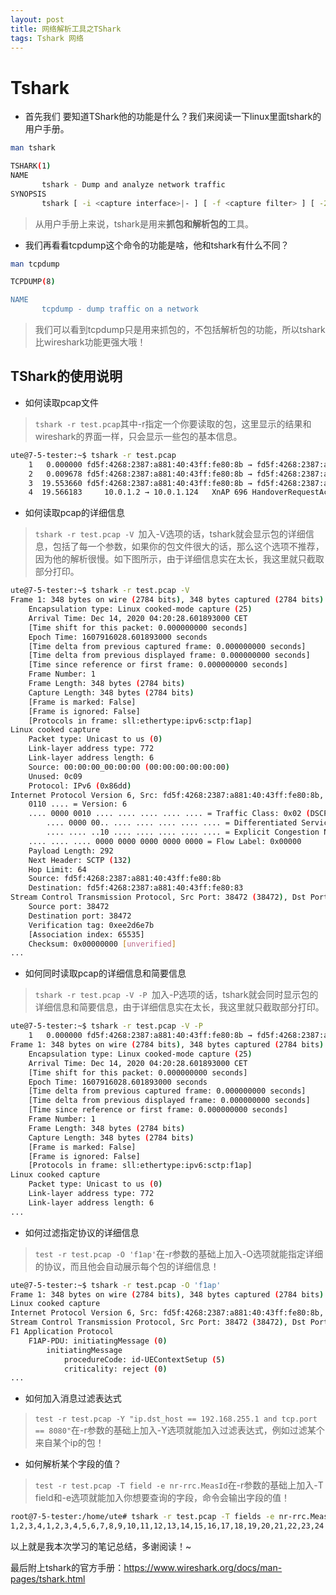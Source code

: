 ```yaml
---
layout: post
title: 网络解析工具之TShark
tags: Tshark 网络
---
```


# Tshark

- 首先我们 要知道TShark他的功能是什么？我们来阅读一下linux里面tshark的用户手册。

```bash
man tshark

TSHARK(1)                                                              The Wireshark Network Analyzer                           
NAME
       tshark - Dump and analyze network traffic
SYNOPSIS
       tshark [ -i <capture interface>|- ] [ -f <capture filter> ] [ -2 ] [ -r <infile> ] [ -w <outfile>|- ] [ options ] [ <filter> ]
```

> ​	从用户手册上来说，tshark是用来**抓包和解析包的**工具。

- 我们再看看tcpdump这个命令的功能是啥，他和tshark有什么不同？

```bash
man tcpdump

TCPDUMP(8)                                                                System Manager's Manual                               

NAME
       tcpdump - dump traffic on a network


```



> ​	我们可以看到tcpdump只是用来抓包的，不包括解析包的功能，所以tshark比wireshark功能更强大哦！



## TShark的使用说明



- 如何读取pcap文件

> ​	`tshark -r test.pcap`其中-r指定一个你要读取的包，这里显示的结果和wireshark的界面一样，只会显示一些包的基本信息。

```bash
ute@7-5-tester:~$ tshark -r test.pcap
    1   0.000000 fd5f:4268:2387:a881:40:43ff:fe80:8b → fd5f:4268:2387:a881:40:43ff:fe80:83 F1AP 348 UEContextSetupRequest
    2   0.009678 fd5f:4268:2387:a881:40:43ff:fe80:8b → fd5f:4268:2387:a881:40:43ff:fe80:83 NR RRC/NAS-5GS 364 SACK , RRC Reconfiguration
    3  19.553660 fd5f:4268:2387:a881:40:43ff:fe80:8b → fd5f:4268:2387:a881:40:43ff:fe80:83 F1AP 512 UEContextSetupRequest, RRC Reconfiguration
    4  19.566183     10.0.1.2 → 10.0.1.124   XnAP 696 HandoverRequestAcknowledge

```



- 如何读取pcap的详细信息

> ​	`tshark -r test.pcap -V `加入-V选项的话，tshark就会显示包的详细信息，包括了每一个参数，如果你的包文件很大的话，那么这个选项不推荐，因为他的解析很慢。如下图所示，由于详细信息实在太长，我这里就只截取部分打印。

```bash
ute@7-5-tester:~$ tshark -r test.pcap -V
Frame 1: 348 bytes on wire (2784 bits), 348 bytes captured (2784 bits)
    Encapsulation type: Linux cooked-mode capture (25)
    Arrival Time: Dec 14, 2020 04:20:28.601893000 CET
    [Time shift for this packet: 0.000000000 seconds]
    Epoch Time: 1607916028.601893000 seconds
    [Time delta from previous captured frame: 0.000000000 seconds]
    [Time delta from previous displayed frame: 0.000000000 seconds]
    [Time since reference or first frame: 0.000000000 seconds]
    Frame Number: 1
    Frame Length: 348 bytes (2784 bits)
    Capture Length: 348 bytes (2784 bits)
    [Frame is marked: False]
    [Frame is ignored: False]
    [Protocols in frame: sll:ethertype:ipv6:sctp:f1ap]
Linux cooked capture
    Packet type: Unicast to us (0)
    Link-layer address type: 772
    Link-layer address length: 6
    Source: 00:00:00_00:00:00 (00:00:00:00:00:00)
    Unused: 0c09
    Protocol: IPv6 (0x86dd)
Internet Protocol Version 6, Src: fd5f:4268:2387:a881:40:43ff:fe80:8b, Dst: fd5f:4268:2387:a881:40:43ff:fe80:83
    0110 .... = Version: 6
    .... 0000 0010 .... .... .... .... .... = Traffic Class: 0x02 (DSCP: CS0, ECN: ECT(0))
        .... 0000 00.. .... .... .... .... .... = Differentiated Services Codepoint: Default (0)
        .... .... ..10 .... .... .... .... .... = Explicit Congestion Notification: ECN-Capable Transport codepoint '10' (2)
    .... .... .... 0000 0000 0000 0000 0000 = Flow Label: 0x00000
    Payload Length: 292
    Next Header: SCTP (132)
    Hop Limit: 64
    Source: fd5f:4268:2387:a881:40:43ff:fe80:8b
    Destination: fd5f:4268:2387:a881:40:43ff:fe80:83
Stream Control Transmission Protocol, Src Port: 38472 (38472), Dst Port: 38472 (38472)
    Source port: 38472
    Destination port: 38472
    Verification tag: 0xee2d6e7b
    [Association index: 65535]
    Checksum: 0x00000000 [unverified]
...
```

- 如何同时读取pcap的详细信息和简要信息

> `tshark -r test.pcap -V -P `加入-P选项的话，tshark就会同时显示包的详细信息和简要信息，由于详细信息实在太长，我这里就只截取部分打印。

```bash
ute@7-5-tester:~$ tshark -r test.pcap -V -P
    1   0.000000 fd5f:4268:2387:a881:40:43ff:fe80:8b → fd5f:4268:2387:a881:40:43ff:fe80:83 F1AP 348 UEContextSetupRequest
Frame 1: 348 bytes on wire (2784 bits), 348 bytes captured (2784 bits)
    Encapsulation type: Linux cooked-mode capture (25)
    Arrival Time: Dec 14, 2020 04:20:28.601893000 CET
    [Time shift for this packet: 0.000000000 seconds]
    Epoch Time: 1607916028.601893000 seconds
    [Time delta from previous captured frame: 0.000000000 seconds]
    [Time delta from previous displayed frame: 0.000000000 seconds]
    [Time since reference or first frame: 0.000000000 seconds]
    Frame Number: 1
    Frame Length: 348 bytes (2784 bits)
    Capture Length: 348 bytes (2784 bits)
    [Frame is marked: False]
    [Frame is ignored: False]
    [Protocols in frame: sll:ethertype:ipv6:sctp:f1ap]
Linux cooked capture
    Packet type: Unicast to us (0)
    Link-layer address type: 772
    Link-layer address length: 6
...
```

- 如何过滤指定协议的详细信息

> ​	`test -r test.pcap -O 'f1ap'`在-r参数的基础上加入-O选项就能指定详细的协议，而且他会自动展示每个包的详细信息！

```bash
ute@7-5-tester:~$ tshark -r test.pcap -O 'f1ap'
Frame 1: 348 bytes on wire (2784 bits), 348 bytes captured (2784 bits)
Linux cooked capture
Internet Protocol Version 6, Src: fd5f:4268:2387:a881:40:43ff:fe80:8b, Dst: fd5f:4268:2387:a881:40:43ff:fe80:83
Stream Control Transmission Protocol, Src Port: 38472 (38472), Dst Port: 38472 (38472)
F1 Application Protocol
    F1AP-PDU: initiatingMessage (0)
        initiatingMessage
            procedureCode: id-UEContextSetup (5)
            criticality: reject (0)
...
```

- 如何加入消息过滤表达式

> ​	`test -r test.pcap -Y "ip.dst_host == 192.168.255.1 and tcp.port == 8080"`在-r参数的基础上加入-Y选项就能加入过滤表达式，例如过滤某个来自某个ip的包！

- 如何解析某个字段的值？

> ​	`test -r test.pcap -T field -e nr-rrc.MeasId`在-r参数的基础上加入-T field和-e选项就能加入你想要查询的字段，命令会输出字段的值！

```bash
root@7-5-tester:/home/ute# tshark -r test.pcap -T fields -e nr-rrc.MeasId
1,2,3,4,1,2,3,4,5,6,7,8,9,10,11,12,13,14,15,16,17,18,19,20,21,22,23,24
```



以上就是我本次学习的笔记总结，多谢阅读！~

最后附上tshark的官方手册：<https://www.wireshark.org/docs/man-pages/tshark.html>

